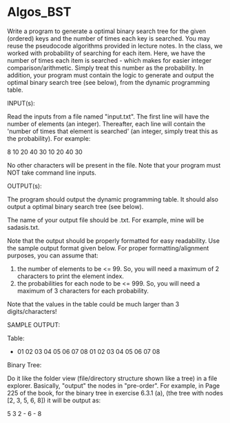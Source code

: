# Algos_BST

Write a program to generate a optimal binary search tree for the given (ordered) keys and the number of times each key is searched.
You may reuse the pseudocode algorithms provided in lecture notes.
In the class, we worked with probability of searching for each item. Here, we have the number of times each item is searched - which makes for easier integer comparison/arithmetic. Simply treat this number as the probability.
In addition, your program must contain the logic to generate and output the optimal binary search tree (see below), from the dynamic programming table.

INPUT(s):

Read the inputs from a file named "input.txt".
The first line will have the number of elements (an integer).
Thereafter, each line will contain the 'number of times that element is searched' (an integer, simply treat this as the probability).
For example:

8
10
20
40
30
10
20
40
30

No other characters will be present in the file.
Note that your program must NOT take command line inputs.

OUTPUT(s):

The program should output the dynamic programming table.
It should also output a optimal binary search tree (see below).

The name of your output file should be <your uah login>.txt.
For example, mine will be sadasis.txt.

Note that the output should be properly formatted for easy readability. Use the sample output format given below.
For proper formatting/alignment purposes, you can assume that:
1. the number of elements to be <= 99. So, you will need a maximum of 2 characters to print the element index.
2. the probabilities for each node to be <= 999. So, you will need a maximum of 3 characters for each probability.

Note that the values in the table could be much larger than 3 digits/characters!

SAMPLE OUTPUT:

Table:
 -   01 02 03 04 05 06 07 08
01
02
03
04
05
06
07
08

Binary Tree:

Do it like the folder view (file/directory structure shown like a tree) in a file explorer. Basically, "output" the nodes in "pre-order".
For example, in Page 225 of the book, for the binary tree in exercise 6.3.1 (a), (the tree with nodes [2, 3, 5, 6, 8]) it will be output as:

5
    3
        2
        -
    6
        -
        8
